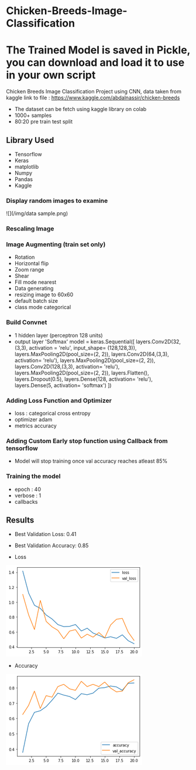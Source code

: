 # Chicken-Breeds-Image-Classification
# The Trained Model is saved in Pickle, you can download and load it to use in your own script
Chicken Breeds Image Classification Project using CNN, data taken from kaggle 
link to file : https://www.kaggle.com/abdalnassir/chicken-breeds
* The dataset can be fetch using kaggle library on colab 
* 1000+ samples
* 80:20 pre train test split

## Library Used
* Tensorflow
* Keras
* matplotlib
* Numpy
* Pandas
* Kaggle



### Display random images to examine
![](/img/data sample.png)

### Rescaling Image
### Image Augmenting (train set only)
* Rotation
* Horizontal flip
* Zoom range
* Shear
* Fill mode nearest
* Data generating
* resizing image to 60x60
* default batch size 
* class mode categorical

### Build Convnet
* 1 hidden layer (perceptron 128 units)
* output layer 'Softmax'
model = keras.Sequential([
    layers.Conv2D(32, (3,3), activation = 'relu', input_shape= (128,128,3)),
    layers.MaxPooling2D(pool_size=(2, 2)),
    layers.Conv2D(64,(3,3), activation= 'relu'),
    layers.MaxPooling2D(pool_size=(2, 2)),
    layers.Conv2D(128,(3,3), activation= 'relu'),
    layers.MaxPooling2D(pool_size=(2, 2)),
    layers.Flatten(),
    layers.Dropout(0.5),
    layers.Dense(128, activation= 'relu'),
    layers.Dense(5, activation= 'softmax') 
])


### Adding Loss Function and Optimizer
* loss : categorical cross entropy
* optimizer adam
* metrics accuracy

### Adding Custom Early stop function using Callback from tensorflow 
* Model will stop training once val accuracy reaches atleast 85%


### Training the model
* epoch : 40
* verbose : 1
* callbacks
 
## Results
* Best Validation Loss: 0.41
* Best Validation Accuracy: 0.85

* Loss

![](/img/loss.png)

* Accuracy

![](/img/accuracy.png)

